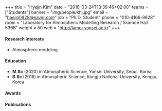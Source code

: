 ﻿+++
title = "Hyejin Kim"
date = "2018-03-24T13:39:46+02:00"
teams = ["Students"]
banner = "img/people/khj.jpg"
email = "haejin0828@naver.com"
job = "Ph.D. Student"
phone = "010-4168-9828"
room = "Laboratory for Atmospheric Modelling Research / Science Hall 536B"
weight = 50
web = "http://lamor.yonsei.ac.kr"
+++

#### Research interests
+ Atmospheric modeling

#### Education
+ **M.Sc** (2020) in Atmospheric Science, Yonsei University, Seoul, Korea
+ **B.Sc** (2018) in Atmospheric Science, Kongju National University, Kongju, Korea

#### Awards


#### Publications
